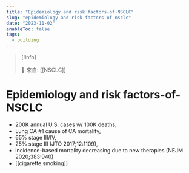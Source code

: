 ```yaml
---
title: "Epidemiology and risk factors-of-NSCLC"
slug: "epidemiology-and-risk-factors-of-nsclc"
date: "2023-11-02"
enableToc: false
tags:
  - building
---
```


> [!info]
>
> 🌱 來自: [[NSCLC]]

# Epidemiology and risk factors-of-NSCLC

- 200K annual U.S. cases w/ 100K deaths,
- Lung CA #1 cause of CA mortality,
- 65% stage III/IV,
- 25% stage III (JTO 2017;12:1109),
- incidence-based mortality decreasing due to new therapies (NEJM 2020;383:940)
- [[cigarette smoking]]
